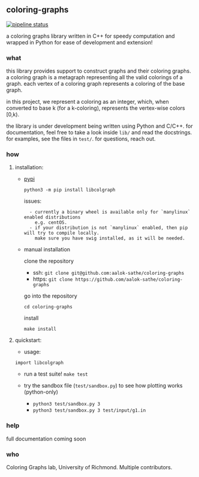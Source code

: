 ## coloring-graphs
[![pipeline status](https://aalok-sathe.gitlab.io/coloring-graphs/build.svg?v=2418429524722388541)](https://gitlab.com/aalok-sathe/coloring-graphs/)

a coloring graphs library written in C++ for speedy computation and wrapped in
Python for ease of development and extension!

### what
this library provides support to construct graphs and their coloring graphs.
a coloring graph is a metagraph representing all the valid colorings of a graph.
each vertex of a coloring graph represents a coloring of the base graph.

in this project, we represent a coloring as an integer, which, when converted to
base k (for a k-coloring), represents the vertex-wise colors [0,k).

the library is under development being written using Python and C/C++.
for documentation, feel free to take a look inside `lib/` and read the docstrings.
for examples, see the files in `test/`.
for questions, reach out.

### how
1. installation:

    - [pypi](https://pypi.org/project/libcolgraph/)
        
        `python3 -m pip install libcolgraph`
        
        issues:
        
            - currently a binary wheel is available only for `manylinux` enabled distributions
              e.g. centOS.     
            - if your distribution is not `manylinux` enabled, then pip will try to compile locally.
              make sure you have swig installed, as it will be needed.

    - manual installation
    
        clone the repository
        - ssh:
        `git clone git@github.com:aalok-sathe/coloring-graphs`
        - https:
        `git clone https://github.com/aalok-sathe/coloring-graphs`

        go into the repository
        
        `cd coloring-graphs`

        install
        
        `make install`
    
    
2. quickstart:

    - usage:
    
    `import libcolgraph`

    - run a test suite!
    `make test`
    
    - try the sandbox file (`test/sandbox.py`) to see how plotting works (python-only)
        - `python3 test/sandbox.py 3`
        - `python3 test/sandbox.py 3 test/input/g1.in`
    
    
### help

full documentation coming soon


### who

Coloring Graphs lab, University of Richmond. Multiple contributors.


